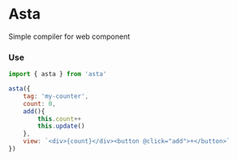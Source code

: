 # Asta

Simple compiler for web component

### Use

```js
import { asta } from 'asta'

asta({
    tag: 'my-counter',
    count: 0,
    add(){
        this.count++
        this.update()
    },
    view: `<div>{count}</div><button @click="add">+</button>`
})
```
